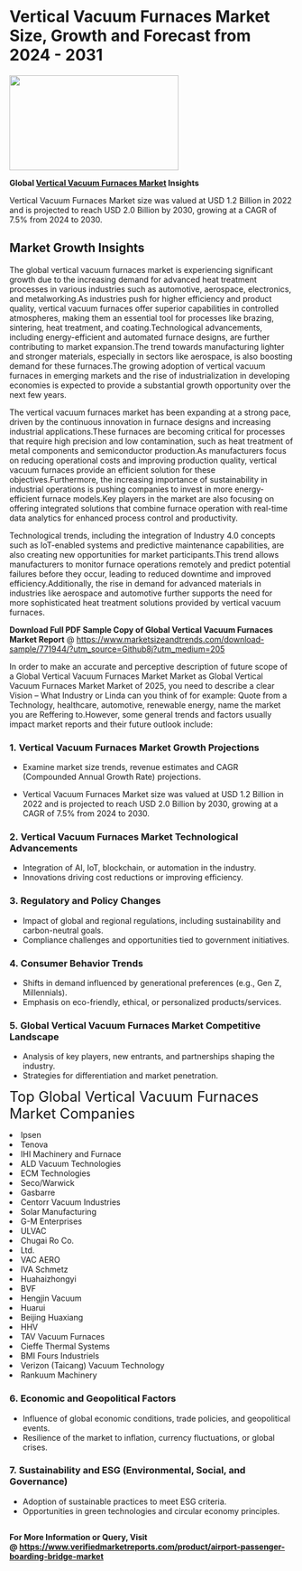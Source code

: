 <H1>Vertical Vacuum Furnaces Market Size, Growth and Forecast from 2024 - 2031</H1><img class="aligncenter size-medium wp-image-584254" src="https://thirdeyenews.in/wp-content/uploads/2024/09/Global-Market-Research-300x168.jpeg" alt="" width="300" height="168" /><p><strong>Global&nbsp;<a href="https://www.marketsizeandtrends.com/download-sample/771944/?utm_source=Github8j?utm_medium=205">Vertical Vacuum Furnaces Market</a> Insights</strong></p><p>Vertical Vacuum Furnaces Market size was valued at USD 1.2 Billion in 2022 and is projected to reach USD 2.0 Billion by 2030, growing at a CAGR of 7.5% from 2024 to 2030.</p><p><h2>Market Growth Insights</h2> <p>The global vertical vacuum furnaces market is experiencing significant growth due to the increasing demand for advanced heat treatment processes in various industries such as automotive, aerospace, electronics, and metalworking.As industries push for higher efficiency and product quality, vertical vacuum furnaces offer superior capabilities in controlled atmospheres, making them an essential tool for processes like brazing, sintering, heat treatment, and coating.Technological advancements, including energy-efficient and automated furnace designs, are further contributing to market expansion.The trend towards manufacturing lighter and stronger materials, especially in sectors like aerospace, is also boosting demand for these furnaces.The growing adoption of vertical vacuum furnaces in emerging markets and the rise of industrialization in developing economies is expected to provide a substantial growth opportunity over the next few years.</p> <p>The vertical vacuum furnaces market has been expanding at a strong pace, driven by the continuous innovation in furnace designs and increasing industrial applications.These furnaces are becoming critical for processes that require high precision and low contamination, such as heat treatment of metal components and semiconductor production.As manufacturers focus on reducing operational costs and improving production quality, vertical vacuum furnaces provide an efficient solution for these objectives.Furthermore, the increasing importance of sustainability in industrial operations is pushing companies to invest in more energy-efficient furnace models.Key players in the market are also focusing on offering integrated solutions that combine furnace operation with real-time data analytics for enhanced process control and productivity.</p> <p>Technological trends, including the integration of Industry 4.0 concepts such as IoT-enabled systems and predictive maintenance capabilities, are also creating new opportunities for market participants.This trend allows manufacturers to monitor furnace operations remotely and predict potential failures before they occur, leading to reduced downtime and improved efficiency.Additionally, the rise in demand for advanced materials in industries like aerospace and automotive further supports the need for more sophisticated heat treatment solutions provided by vertical vacuum furnaces.</p> <p><span class=""><strong>Download Full PDF Sample Copy of Global Vertical Vacuum Furnaces Market Report</strong> @ <a href="https://www.marketsizeandtrends.com/download-sample/771944/?utm_source=Github8j?utm_medium=205" target="_blank">https://www.marketsizeandtrends.com/download-sample/771944/?utm_source=Github8j?utm_medium=205</a></span></p><p>In order to make an accurate and perceptive description of future scope of a Global&nbsp;Vertical Vacuum Furnaces Market Market as Global&nbsp;Vertical Vacuum Furnaces Market Market of 2025, you need to describe a clear Vision &ndash; What Industry or Linda can you think of for example: Quote from a Technology, healthcare, automotive, renewable energy, name the market you are Reffering to.However, some general trends and factors usually impact market reports and their future outlook include:</p><h3>1.&nbsp;<strong>Vertical Vacuum Furnaces Market Growth Projections</strong></h3><ul><li>Examine market size trends, revenue estimates and CAGR (Compounded Annual Growth Rate) projections.</li><li><p>Vertical Vacuum Furnaces Market size was valued at USD 1.2 Billion in 2022 and is projected to reach USD 2.0 Billion by 2030, growing at a CAGR of 7.5% from 2024 to 2030.</p></li></ul><h3>2.&nbsp;<strong>Vertical Vacuum Furnaces Market Technological Advancements</strong></h3><ul><li>Integration of AI, IoT, blockchain, or automation in the industry.</li><li>Innovations driving cost reductions or improving efficiency.</li></ul><h3>3.&nbsp;<strong>Regulatory and Policy Changes</strong></h3><ul><li>Impact of global and regional regulations, including sustainability and carbon-neutral goals.</li><li>Compliance challenges and opportunities tied to government initiatives.</li></ul><h3>4.&nbsp;<strong>Consumer Behavior Trends</strong></h3><ul><li>Shifts in demand influenced by generational preferences (e.g., Gen Z, Millennials).</li><li>Emphasis on eco-friendly, ethical, or personalized products/services.</li></ul><h3>5.&nbsp;<strong>Global Vertical Vacuum Furnaces Market Competitive Landscape</strong></h3><ul><li>Analysis of key players, new entrants, and partnerships shaping the industry.</li><li>Strategies for differentiation and market penetration.</li></ul><p data-pm-slice="1 1 []"><span style="color: inherit; font-family: inherit; font-size: 25px;">Top Global Vertical Vacuum Furnaces Market Companies</span></p><div class="" data-test-id=""><p><li>Ipsen</li><li> Tenova</li><li> IHI Machinery and Furnace</li><li> ALD Vacuum Technologies</li><li> ECM Technologies</li><li> Seco/Warwick</li><li> Gasbarre</li><li> Centorr Vacuum Industries</li><li> Solar Manufacturing</li><li> G-M Enterprises</li><li> ULVAC</li><li> Chugai Ro Co.</li><li> Ltd.</li><li> VAC AERO</li><li> IVA Schmetz</li><li> Huahaizhongyi</li><li> BVF</li><li> Hengjin Vacuum</li><li> Huarui</li><li> Beijing Huaxiang</li><li> HHV</li><li> TAV Vacuum Furnaces</li><li> Cieffe Thermal Systems</li><li> BMI Fours Industriels</li><li> Verizon (Taicang) Vacuum Technology</li><li> Rankuum Machinery</li></p></div><h3>6.&nbsp;<strong>Economic and Geopolitical Factors</strong></h3><ul><li>Influence of global economic conditions, trade policies, and geopolitical events.</li><li>Resilience of the market to inflation, currency fluctuations, or global crises.</li></ul><h3>7.&nbsp;<strong>Sustainability and ESG (Environmental, Social, and Governance)</strong></h3><ul><li>Adoption of sustainable practices to meet ESG criteria.</li><li>Opportunities in green technologies and circular economy principles.</li></ul><h2><strong style="font-size: 14px;">For More Information or Query, Visit @&nbsp;</strong><a style="background-color: #ffffff; font-size: 14px;" href="https://www.marketsizeandtrends.com/report/vertical-vacuum-furnaces-market/" target="_blank">https://www.verifiedmarketreports.com/product/airport-passenger-boarding-bridge-market</a></h2>